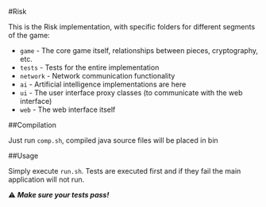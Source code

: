 #Risk

This is the Risk implementation, with specific folders for different segments of the game:
 * `game` - The core game itself, relationships between pieces, cryptography, etc.
 * `tests` - Tests for the entire implementation
 * `network` - Network communication functionality
 * `ai` - Artificial intelligence implementations are here
 * `ui` - The user interface proxy classes (to communicate with the web interface)
 * `web` - The web interface itself

##Compilation

Just run `comp.sh`, compiled java source files will be placed in bin

##Usage

Simply execute `run.sh`. Tests are executed first and if they fail the main application will not run.

:warning:  ***Make sure your tests pass!***

